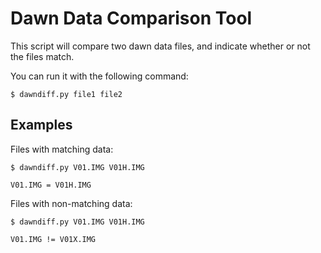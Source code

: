 # Dawn Data Comparison Tool

This script will compare two dawn data files, and indicate whether or not the files match.

You can run it with the following command:

```
$ dawndiff.py file1 file2
```

## Examples
Files with matching data:

```
$ dawndiff.py V01.IMG V01H.IMG

V01.IMG = V01H.IMG
```


Files with non-matching data:

```
$ dawndiff.py V01.IMG V01H.IMG

V01.IMG != V01X.IMG
```
